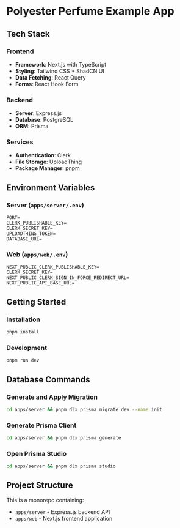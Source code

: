 # Polyester Perfume Example App

## Tech Stack

### Frontend
- **Framework**: Next.js with TypeScript
- **Styling**: Tailwind CSS + ShadCN UI
- **Data Fetching**: React Query
- **Forms**: React Hook Form

### Backend
- **Server**: Express.js
- **Database**: PostgreSQL
- **ORM**: Prisma

### Services
- **Authentication**: Clerk
- **File Storage**: UploadThing
- **Package Manager**: pnpm

## Environment Variables

### Server (`apps/server/.env`)
```env
PORT=
CLERK_PUBLISHABLE_KEY=
CLERK_SECRET_KEY=
UPLOADTHING_TOKEN=
DATABASE_URL=
```

### Web (`apps/web/.env`)
```env
NEXT_PUBLIC_CLERK_PUBLISHABLE_KEY=
CLERK_SECRET_KEY=
NEXT_PUBLIC_CLERK_SIGN_IN_FORCE_REDIRECT_URL=
NEXT_PUBLIC_API_BASE_URL=
```

## Getting Started

### Installation
```bash
pnpm install
```

### Development
```bash
pnpm run dev
```

## Database Commands

### Generate and Apply Migration
```bash
cd apps/server && pnpm dlx prisma migrate dev --name init
```

### Generate Prisma Client
```bash
cd apps/server && pnpm dlx prisma generate
```

### Open Prisma Studio
```bash
cd apps/server && pnpm dlx prisma studio
```

## Project Structure

This is a monorepo containing:
- `apps/server` - Express.js backend API
- `apps/web` - Next.js frontend application
